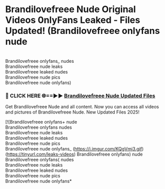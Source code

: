 # Brandilovefreee Nude Original Videos 0nlyFans Leaked - Files Updated! (Brandilovefreee onlyfans nude<br>
<br>
Brandilovefreee onlyfans_ nudes<br>
Brandilovefreee nude leaks<br>
Brandilovefreee leaked nudes<br>
Brandilovefreee nude pics<br>
Brandilovefreee nude onlyfans)

<h3>🔴 CLICK HERE 🌐==►► <a href="https://tinyurl.com/leaks-videos" rel="nofollow">Brandilovefreee Nude Updated Files</a></h3>

Get Brandilovefreee Nude and all content. Now you can access all videos and pictures of Brandilovefreee Nude. New Updated Files 2025!

[![Brandilovefreee onlyfans+ nude<br>
Brandilovefreee onlyfans nudes<br>
Brandilovefreee nude leaks<br>
Brandilovefreee leaked nudes<br>
Brandilovefreee nude pics<br>
Brandilovefreee nude onlyfans_
(https://i.imgur.com/KQgVmj3.gif)(https://tinyurl.com/leaks-videos)
Brandilovefreee onlyfans) nude<br>
Brandilovefreee onlyfans{ nudes<br>
Brandilovefreee nude leaks<br>
Brandilovefreee leaked nudes<br>
Brandilovefreee nude pics<br>
Brandilovefreee nude onlyfans*